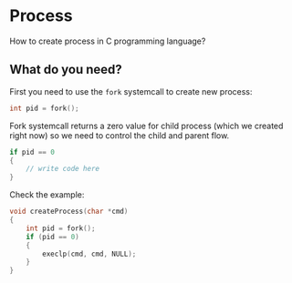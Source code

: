 # Process

How to create process in C programming language?

## What do you need?

First you need to use the ```fork``` systemcall to create new process:

```C
int pid = fork();
```

Fork systemcall returns a zero value for child process (which we created right now) so we 
need to control the child and parent flow.

```C
if pid == 0 
{
    // write code here
}
```

Check the example:

```C
void createProcess(char *cmd)
{
    int pid = fork();
    if (pid == 0)
    {
        execlp(cmd, cmd, NULL);
    }
}
```
